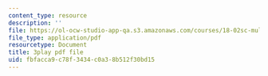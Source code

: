 ```yaml
---
content_type: resource
description: ''
file: https://ol-ocw-studio-app-qa.s3.amazonaws.com/courses/18-02sc-multivariable-calculus-fall-2010/fbfacca9c78f3434c0a38b512f30bd15_f2KsJBClJ1g.pdf
file_type: application/pdf
resourcetype: Document
title: 3play pdf file
uid: fbfacca9-c78f-3434-c0a3-8b512f30bd15
---
```

